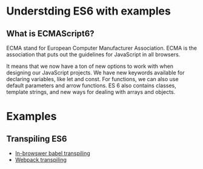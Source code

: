# Understding ES6 with examples

## What is ECMAScript6?

ECMA stand for European Computer Manufacturer Association. ECMA is the association that puts out the guidelines for JavaScript in all browsers.

It means that we now have a ton of new options to work with when designing our JavaScript projects. We have new keywords available for declaring variables, like let and const. For functions, we can also use default parameters and arrow functions. ES 6 also contains classes, template strings, and new ways for dealing with arrays and objects.

# Examples

## Transpiling ES6

- [In-browswer babel transpiling](./babel-transpiling/index.html)
- [Webpack transpiling](./webpack-transpiling)
